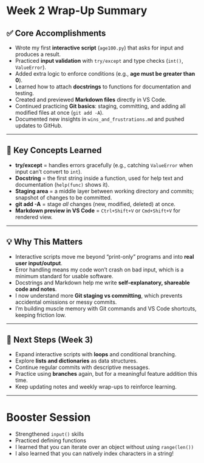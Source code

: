 # Week 2 Wrap-Up Summary  

## ✅ Core Accomplishments  
- Wrote my first **interactive script** (`age100.py`) that asks for input and produces a result.  
- Practiced **input validation** with `try/except` and type checks (`int()`, `ValueError`).  
- Added extra logic to enforce conditions (e.g., **age must be greater than 0**).  
- Learned how to attach **docstrings** to functions for documentation and testing.  
- Created and previewed **Markdown files** directly in VS Code.  
- Continued practicing **Git basics**: staging, committing, and adding all modified files at once (`git add -A`).  
- Documented new insights in `wins_and_frustrations.md` and pushed updates to GitHub.  

---  

## 🧠 Key Concepts Learned  
- **try/except** = handles errors gracefully (e.g., catching `ValueError` when input can’t convert to `int`).   
- **Docstring** = the first string inside a function, used for help text and documentation (`help(func)` shows it).  
- **Staging area** = a middle layer between working directory and commits; snapshot of changes to be committed.  
- **git add -A** = stage *all* changes (new, modified, deleted) at once.  
- **Markdown preview in VS Code** = `Ctrl+Shift+V` or `Cmd+Shift+V` for rendered view.  

---  

## 💡 Why This Matters  
- Interactive scripts move me beyond “print-only” programs and into **real user input/output**.  
- Error handling means my code won’t crash on bad input, which is a minimum standard for usable software.  
- Docstrings and Markdown help me write **self-explanatory, shareable code and notes**.  
- I now understand more **Git staging vs committing**, which prevents accidental omissions or messy commits.  
- I’m building muscle memory with Git commands and VS Code shortcuts, keeping friction low.  

---  

## 🚀 Next Steps (Week 3)  
- Expand interactive scripts with **loops** and conditional branching.  
- Explore **lists and dictionaries** as data structures.  
- Continue regular commits with descriptive messages.  
- Practice using **branches** again, but for a meaningful feature addition this time.  
- Keep updating notes and weekly wrap-ups to reinforce learning.  


--- 
# Booster Session
- Strengthened `input()` skills
- Practiced defining functions
- I learned that you can iterate over an object without using `range(len())`
- I also learned that you can natively index characters in a string!